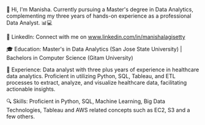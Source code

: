 👋 Hi, I'm Manisha. Currently pursuing a Master's degree in Data Analytics, complementing my three years of hands-on experience as a professional Data Analyst. 📊💻

🔗 LinkedIn: Connect with me on www.linkedin.com/in/manishalagisetty 

🎓 Education: Master's in Data Analytics (San Jose State University) | Bachelors in Computer Science (Gitam University)

💼 Experience: Data analyst with three plus years of experience in healthcare data analytics. Proficient in utilizing Python, SQL, Tableau, and ETL processes to extract, analyze, and visualize healthcare data, facilitating actionable insights.

🔍 Skills: Proficient in Python, SQL, Machine Learning, Big Data Technologies, Tableau and AWS related concepts such as EC2, S3 and a few others.




